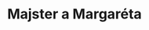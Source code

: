 ---
layout: card_flex_nav
lang: SI
title:  Majster a Margaréta
isbn: 9788055633800
cover: /assets/images/SI/MM_SI_001_front.jpg
bcover: /assets/images/SI/MM_SI_001_back.jpg
pubyr: 2019
editor: Ed. Slovart
acqdt: 12/2019
acqplace: Bratislava
contrib: Florence P.
---